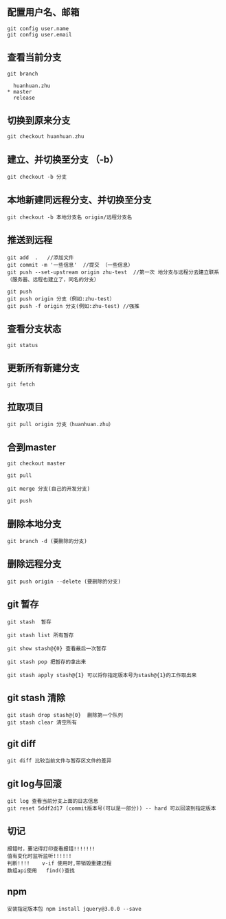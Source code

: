 ## 配置用户名、邮箱
```
git config user.name
git config user.email
```
## 查看当前分支
```
git branch

  huanhuan.zhu
* master
  release
```
## 切换到原来分支
```
git checkout huanhuan.zhu
```
## 建立、并切换至分支 （-b）
```
git checkout -b 分支
```
## 本地新建同远程分支、并切换至分支
```
git checkout -b 本地分支名 origin/远程分支名
```
## 推送到远程
```
git add  .   //添加文件
git commit -m '一些信息'  //提交 （一些信息）
git push --set-upstream origin zhu-test  //第一次 地分支与远程分去建立联系（服务器、远程也建立了，同名的分支）

git push 
git push origin 分支（例如:zhu-test）
git push -f origin 分支(例如:zhu-test) //强推
```
## 查看分支状态
```
git status
```
## 更新所有新建分支
```
git fetch
```
## 拉取项目
```
git pull origin 分支（huanhuan.zhu）
```
## 合到master
```
git checkout master

git pull

git merge 分支(自己的开发分支)

git push

```
## 删除本地分支
```
git branch -d (要删除的分支)

```
## 删除远程分支
```
git push origin --delete (要删除的分支)
```

## git 暂存
```
git stash  暂存

git stash list 所有暂存

git show stash@{0} 查看最后一次暂存

git stash pop 把暂存的拿出来

git stash apply stash@{1} 可以将你指定版本号为stash@{1}的工作取出来

```
## git stash 清除
```
git stash drop stash@{0}  删除第一个队列
git stash clear 清空所有
```
## git diff 
```
git diff 比较当前文件与暂存区文件的差异
```
## git log与回滚
```
git log 查看当前分支上面的日志信息
git reset 5ddf2d17 (commit版本号(可以是一部分)) -- hard 可以回滚到指定版本

```
## 切记
```
报错时，要记得打印查看报错!!!!!!!
值有变化时监听监听!!!!!!
判断!!!!    v-if 使用时,带销毁重建过程
数组api使用   find()查找

```
## npm 
```
安装指定版本包 npm install jquery@3.0.0 --save
```